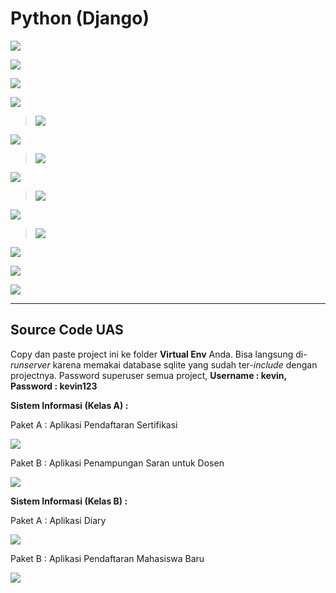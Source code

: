 # Python (Django)

[![](https://img.shields.io/badge/Modul%20Instalasi%20Django-Download%20Disini-informational?style=for-the-badge&logo=django&logoColor=FFF)](https://github.com/kevinperdana/Python-Django/raw/master/1.%20Python%20Django%20-%20Instalasi%20Django.pdf)

[![](https://img.shields.io/badge/Modul%201-Download%20Disini-informational?style=for-the-badge&logo=django&logoColor=FFF)](https://github.com/kevinperdana/Python-Django/raw/master/2.%20Python%20Django%20-%20Modul%201.pdf)

[![](https://img.shields.io/badge/Modul%202-Download%20Disini-informational?style=for-the-badge&logo=django&logoColor=FFF)](https://github.com/kevinperdana/Python-Django/raw/master/3.%20Python%20Django%20-%20Modul%202.pdf)

[![](https://img.shields.io/badge/Modul%203-Download%20Disini-informational?style=for-the-badge&logo=django&logoColor=FFF)](https://github.com/kevinperdana/Python-Django/raw/master/4.%20Python%20Django%20-%20Modul%203.pdf)

> [![](https://img.shields.io/badge/Image%20Assets%20Modul%203-Download%20Disini-red?style=for-the-badge&logo=pocket&logoColor=FFF)](https://github.com/kevinperdana/Python-Django/raw/master/Assets%20Website.rar)

[![](https://img.shields.io/badge/Modul%204-Download%20Disini-informational?style=for-the-badge&logo=django&logoColor=FFF)](https://github.com/kevinperdana/Python-Django/raw/master/5.%20Python%20Django%20-%20Modul%204.pdf)

> [![](https://img.shields.io/badge/Bootstrap%20Modul%204-Download%20Disini-red?style=for-the-badge&logo=pocket&logoColor=FFF)](https://github.com/kevinperdana/Python-Django/raw/master/bootstrap-4.3.1-dist.rar)

[![](https://img.shields.io/badge/Modul%205-Download%20Disini-informational?style=for-the-badge&logo=django&logoColor=FFF)](https://github.com/kevinperdana/Python-Django/raw/master/6.%20Python%20Django%20-%20Modul%205.pdf)

> [![](https://img.shields.io/badge/Mysqlclient%20Modul%205-Download%20Disini-red?style=for-the-badge&logo=pocket&logoColor=FFF)](https://www.lfd.uci.edu/~gohlke/pythonlibs/)

[![](https://img.shields.io/badge/Modul%206-Download%20Disini-informational?style=for-the-badge&logo=django&logoColor=FFF)](https://github.com/kevinperdana/Python-Django/raw/master/7.%20Python%20Django%20-%20Modul%206.pdf)

> [![](https://img.shields.io/badge/Image%20Assets%20Modul%206-Download%20Disini-red?style=for-the-badge&logo=pocket&logoColor=FFF)](https://github.com/kevinperdana/Python-Django/raw/master/Assets%20Website%202.rar)

[![](https://img.shields.io/badge/Modul%207-Download%20Disini-informational?style=for-the-badge&logo=django&logoColor=FFF)](https://github.com/kevinperdana/Python-Django/raw/master/8.%20Python%20Django%20-%20Modul%207.pdf)

[![](https://img.shields.io/badge/Modul%208-Download%20Disini-informational?style=for-the-badge&logo=django&logoColor=FFF)](https://github.com/kevinperdana/Python-Django/raw/master/9.%20Python%20Django%20-%20Modul%208.pdf)

[![](https://img.shields.io/badge/Modul%209-Download%20Disini-informational?style=for-the-badge&logo=django&logoColor=FFF)](https://github.com/kevinperdana/Python-Django/raw/master/10.%20Python%20Django%20-%20Modul%209.pdf)

***
## Source Code UAS

Copy dan paste project ini ke folder **Virtual Env** Anda. Bisa langsung di-*runserver* karena memakai database sqlite yang sudah ter-*include* dengan projectnya. Password superuser semua project, **Username : kevin, Password : kevin123**

**Sistem Informasi (Kelas A) :**

Paket A : Aplikasi Pendaftaran Sertifikasi

[![](https://img.shields.io/badge/Download-Disini-red?style=for-the-badge&logo=pocket&logoColor=FFF)](https://github.com/kevinperdana/Python-Django/raw/master/SI%20A%20PAKET%20A.rar)

Paket B : Aplikasi Penampungan Saran untuk Dosen

[![](https://img.shields.io/badge/Download-Disini-red?style=for-the-badge&logo=pocket&logoColor=FFF)](https://github.com/kevinperdana/Python-Django/raw/master/SI%20A%20PAKET%20B.rar)

**Sistem Informasi (Kelas B) :**

Paket A : Aplikasi Diary

[![](https://img.shields.io/badge/Download-Disini-red?style=for-the-badge&logo=pocket&logoColor=FFF)](https://github.com/kevinperdana/Python-Django/raw/master/SI%20B%20PAKET%20A.rar)

Paket B : Aplikasi Pendaftaran Mahasiswa Baru

[![](https://img.shields.io/badge/Download-Disini-red?style=for-the-badge&logo=pocket&logoColor=FFF)](https://github.com/kevinperdana/Python-Django/raw/master/SI%20B%20PAKET%20B.rar)
